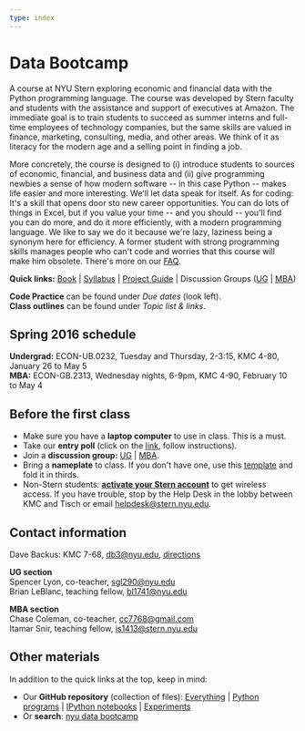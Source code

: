 ```yaml
---
type: index
---
```


# Data Bootcamp

A course at NYU Stern exploring economic and financial data with the Python programming language. The course was developed by Stern faculty and students with the assistance and support of executives at Amazon. The immediate goal is to train students to succeed as summer interns and full-time employees of technology companies, but the same skills are valued in finance, marketing, consulting, media, and other areas. We think of it as literacy for the modern age and a selling point in finding a job.

More concretely, the course is designed to (i) introduce students to sources of economic, financial, and business data and (ii) give programming newbies a sense of how modern software -- in this case Python -- makes life easier and more interesting. We'll let data speak for itself. As for coding: It's a skill that opens door sto new career opportunities. You can do lots of things in Excel, but if you value your time -- and you should -- you'll find you can do more, and do it more efficiently, with a modern programming language. We like to say we do it because we're lazy, laziness being a synonym here for efficiency. A former student with strong programming skills manages people who can't code and worries that this course will make him obsolete. There's more on our [FAQ](http://databootcamp.nyuecon.com/bootcamp_faq). 
   
**Quick links:**  [Book](https://www.gitbook.com/book/davebackus/test/details) | [Syllabus](https://github.com/DaveBackus/Data_Bootcamp/blob/master/Documents/bootcamp_syllabus.pdf) | [Project Guide](https://github.com/DaveBackus/Data_Bootcamp/blob/master/Documents/bootcamp_project.pdf) | Discussion Groups ([UG](https://groups.google.com/forum/#!forum/nyu_data_bootcamp_ug) | [MBA](https://groups.google.com/forum/#!forum/nyu_data_bootcamp_mba))

**Code Practice** can be found under *Due dates* (look left). <br> **Class outlines** can be found under *Topic list & links*.

<!--
| [Topic list & links](/bootcamp_outline) | [UG Due Dates](/bootcamp_duedates_ug) | [MBA Due Dates](/bootcamp_duedates_mba) 
--> 


## Spring 2016 schedule 

**Undergrad:**  ECON-UB.0232, Tuesday and Thursday, 2-3:15, KMC 4-80, January 26 to May 5 <br> 
**MBA:**  ECON-GB.2313, Wednesday nights, 6-9pm, KMC 4-90, February 10 to May 4


## Before the first class 

* Make sure you have a **laptop computer** to use in class.  This is a must.  
* Take our **entry poll** (click on the [link](https://docs.google.com/forms/d/1N7ugrqIQNHm_e1BLVAtaRMnC8SmSiTDMoYBy_0FYZic/viewform), follow instructions).  
* Join a **discussion group:** [UG](https://groups.google.com/forum/#!forum/nyu_data_bootcamp_ug) | [MBA](https://groups.google.com/forum/#!forum/nyu_data_bootcamp_mba).
* Bring a **nameplate** to class.  If you don't have one, use this [template](https://docs.google.com/document/d/18mDKqDO-48wbwYfFEGD0BAYJRsshRRRxR9IEKhekTWM/edit?usp=sharing) and fold it in thirds. 
* Non-Stern students:  **[activate your Stern account](https://w3.stern.nyu.edu/start/home)** to get wireless access.  If you have trouble, stop by the Help Desk in the lobby between KMC and Tisch or email [helpdesk@stern.nyu.edu](mailto:helpdesk@stern.nyu.edu).  


## Contact information

Dave Backus:  KMC 7-68, [db3@nyu.edu](mailto:db3@nyu.edu), [directions](http://pages.stern.nyu.edu/~dbackus/)

**UG section** <br> Spencer Lyon, co-teacher, [sgl290@nyu.edu](mailto:sgl290@nyu.edu) <br> Brian LeBlanc, teaching fellow, [bl1741@nyu.edu](mailto:bl1741@nyu.edu) 

**MBA section** <br> Chase Coleman, co-teacher, [cc7768@gmail.com](mailto:cc7768@gmail.com) <br> Itamar Snir, teaching fellow, [is1413@stern.nyu.edu](mailto:is1413@stern.nyu.edu)  


## Other materials

In addition to the quick links at the top, keep in mind:  

* Our **GitHub repository** (collection of files): [Everything](https://github.com/DaveBackus/Data_Bootcamp) | [Python programs](https://github.com/DaveBackus/Data_Bootcamp/tree/master/Code/Python) | [IPython notebooks](https://github.com/DaveBackus/Data_Bootcamp/tree/master/Code/IPython) | [Experiments](https://github.com/DaveBackus/Data_Bootcamp/tree/master/Code/Lab)
* Or **search**:  [nyu data bootcamp](http://lmgtfy.com/?q=nyu+data+bootcamp)

